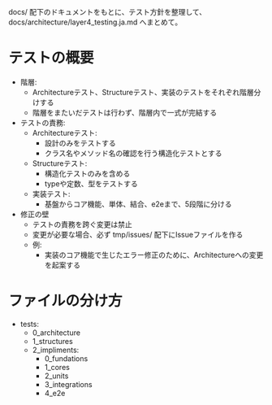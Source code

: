 docs/ 配下のドキュメントをもとに、テスト方針を整理して、 docs/architecture/layer4_testing.ja.md へまとめて。

# テストの概要

- 階層:
  - Architectureテスト、Structureテスト、実装のテストをそれぞれ階層分けする
  - 階層をまたいだテストは行わず、階層内で一式が完結する
- テストの責務:
  - Architectureテスト:
    - 設計のみをテストする
    - クラス名やメソッド名の確認を行う構造化テストとする
  - Structureテスト:
    - 構造化テストのみを含める
    - typeや定数、型をテストする
  - 実装テスト:
    - 基盤からコア機能、単体、結合、e2eまで、5段階に分ける
- 修正の壁
  - テストの責務を跨ぐ変更は禁止
  - 変更が必要な場合、必ず tmp/issues/ 配下にIssueファイルを作る
  - 例:
    - 実装のコア機能で生じたエラー修正のために、Architectureへの変更を起案する

# ファイルの分け方

- tests:
  - 0_architecture
  - 1_structures
  - 2_impliments:
    - 0_fundations
    - 1_cores
    - 2_units
    - 3_integrations
    - 4_e2e




